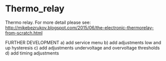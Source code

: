# Thermo_relay
Thermo relay. 
For more detail please see: 
http://mikebezrukov.blogspot.com/2015/06/the-electronic-thermorelay-from-scratch.html

FURTHER DEVELOPMENT
a) add service menu
b) add adjustments low and up hysteresis
c) add adjustments undervoltage and overvoltage thresholds
d) add timing adjustments
